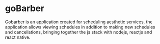 # goBarber
Gobarber is an application created for scheduling aesthetic services, the application allows viewing schedules in addition to making new schedules and cancellations, bringing together the js stack with nodejs, reactjs and react native.
